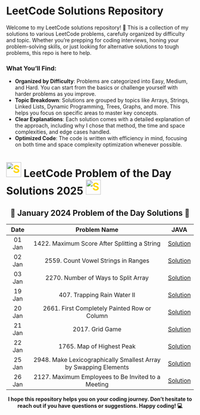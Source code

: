 # LeetCode Solutions Repository

Welcome to my LeetCode solutions repository! 🎉 This is a collection of my solutions to various LeetCode problems, carefully organized by difficulty and topic. Whether you’re prepping for coding interviews, honing your problem-solving skills, or just looking for alternative solutions to tough problems, this repo is here to help.

### What You’ll Find:
- **Organized by Difficulty**: Problems are categorized into Easy, Medium, and Hard. You can start from the basics or challenge yourself with harder problems as you improve.
- **Topic Breakdown**: Solutions are grouped by topics like Arrays, Strings, Linked Lists, Dynamic Programming, Trees, Graphs, and more. This helps you focus on specific areas to master key concepts.
- **Clear Explanations**: Each solution comes with a detailed explanation of the approach, including why I chose that method, the time and space complexities, and edge cases handled.
- **Optimized Code**: The code is written with efficiency in mind, focusing on both time and space complexity optimization whenever possible.

<h1>  <img src="https://github.com/user-attachments/assets/35f6838c-52f5-4e48-8a98-c5203f8c57e3" style="width:40px; color: #FFD700" alt="Star GIF"> LeetCode Problem of the Day Solutions 2025  <img src="https://github.com/user-attachments/assets/35f6838c-52f5-4e48-8a98-c5203f8c57e3" style="width:40px; color: #FFD700" alt="Star GIF"></h1>


<div align="center">

## 📅 **January 2024 Problem of the Day Solutions** 📅

| **Date** | **Problem Name**                                |                                                                          **JAVA**                                                                          |
|:-------:|:-----------------------------------------------:|:----------------------------------------------------------------------------------------------------------------------------------------------------------:|
| 01 Jan   | 1422. Maximum Score After Splitting a String                        |    [Solution](https://github.com/THE-S0HAM/www-leetcode-solutions-com/blob/main/Jan%202025/1422.%20Maximum%20Score%20After%20Splitting%20a%20String.md)    |
| 02 Jan   | 2559. Count Vowel Strings in Ranges                        |    [Solution](https://github.com/THE-S0HAM/www-leetcode-solutions-com/blob/main/Jan%202025/2559.%20Count%20Vowel%20Strings%20in%20Ranges.md)    |
| 03 Jan   | 2270. Number of Ways to Split Array                        |    [Solution](https://github.com/THE-S0HAM/www-leetcode-solutions-com/blob/main/Jan%202025/2270.%20Number%20of%20Ways%20to%20Split%20Array.md)    |
| 19 Jan   | 407. Trapping Rain Water II                          |    [Solution](https://github.com/THE-S0HAM/www-leetcode-solutions-com/blob/main/Jan%202025/407.%20Trapping%20Rain%20Water%20II.md)      |
| 20 Jan    | 2661. First Completely Painted Row or Column                        |    [Solution](https://github.com/THE-S0HAM/www-leetcode-solutions-com/blob/main/Jan%202025/2661.%20First%20Completely%20Painted%20Row%20or%20Column.md)    |
| 21 Jan   | 2017. Grid Game                           |    [Solution](https://github.com/THE-S0HAM/www-leetcode-solutions-com/blob/main/Jan%202025/2017.%20Grid%20Game.md)        |
| 22 Jan   | 1765. Map of Highest Peak                           |    [Solution](https://github.com/THE-S0HAM/www-leetcode-solutions-com/blob/main/Jan%202025/1765.%20Map%20of%20Highest%20Peak.md)        |
| 25 Jan   | 2948. Make Lexicographically Smallest Array by Swapping Elements                           |    [Solution]( https://github.com/THE-S0HAM/www-leetcode-solutions-com/blob/main/Jan%202025/2948.%20Make%20Lexicographically%20Smallest%20Array%20by%20Swapping%20Elements.md)        |
| 26 Jan   | 2127. Maximum Employees to Be Invited to a Meeting                           |    [Solution](https://github.com/THE-S0HAM/www-leetcode-solutions-com/blob/main/Jan%202025/2127.%20Maximum%20Employees%20to%20Be%20Invited%20to%20a%20Meeting..md)        |

**I hope this repository helps you on your coding journey. Don’t hesitate to reach out if you have questions or suggestions. Happy coding! 💻**
